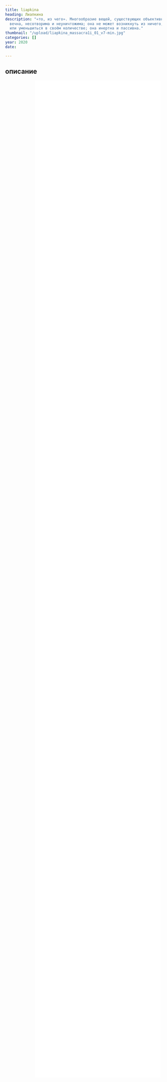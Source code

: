 ```yaml
---
title: liapkina
heading: Лиапкина
description: "«то, из чего». Многообразие вещей, существующих объективно; материя
  вечна, несотворима и неуничтожима; она не может возникнуть из ничего, увеличиться
  или уменьшиться в своём количестве; она инертна и пассивна."
thumbnail: "/upload/liapkina_massacra1i_01_v7-min.jpg"
categories: []
year: 2020
date: 

---
```

<!-- <Pano /> -->
<div>
<h2>
    <!-- пишите описание тут -->
    описание
</h2>
<iframe src="/liapkina/index.html" frameborder="0" scrolling="yes" style="height: 80vh; width: 80%; margin: 0 10vw" allowfullscreen="true" webkitallowfullscreen="true" mozallowfullscreen="true"></iframe>
</div>